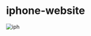 # iphone-website

![iph](https://github.com/user-attachments/assets/b052b96a-e6f9-415e-8a6e-77940d9ae2de)
